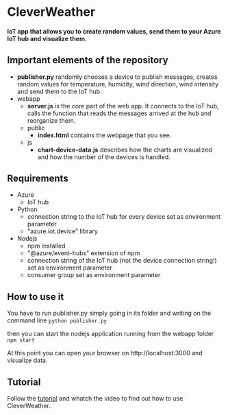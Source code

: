 # CleverWeather
#### IoT app that allows you to create random values, send them to your Azure IoT hub and visualize them. 


## Important elements of the repository

* **publisher.py** randomly chooses a device to publish messages, creates random values for temperature, humidity, wind direction, wind intensity and send them to the IoT hub.
* webapp
    * **server.js** is the core part of the web app. It connects to the IoT hub, calls the function that reads the messages arrived at the hub and reorganize them.
    * public
        * **index.html** contains the webpage that you see.
    * js
        * **chart-device-data.js** describes how the charts are visualized and how the number of the devices is handled.


## Requirements

* Azure
    * IoT hub
* Python
    * connection string to the IoT hub for every device set as environment parameter
    * "azure.iot.device" library
* Nodejs
    * npm installed 
    * "@azure/event-hubs" extension of npm
    * connection string of the IoT hub (not the device connection string!) set as environment parameter
    * consumer group set as environment parameter

## How to use it

You have to run publisher.py simply going in its folder and writing on the command line
`python publisher.py`

then you can start the nodejs application running from the webapp folder
`npm start`

At this point you can open your browser on http://localhost:3000 and visualize data.

## Tutorial
Follow the [tutorial](https://www.hackster.io/domitix/clever-weather-4fc8ec) and whatch the video to find out how to use CleverWeather.

